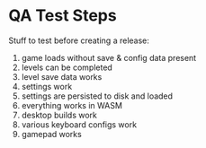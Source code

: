 # QA Test Steps

Stuff to test before creating a release:

1. game loads without save & config data present
2. levels can be completed
3. level save data works
4. settings work
5. settings are persisted to disk and loaded
6. everything works in WASM
7. desktop builds work
8. various keyboard configs work
9. gamepad works
